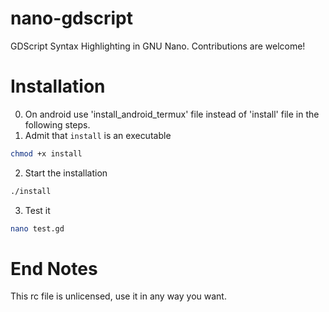 # nano-gdscript
GDScript Syntax Highlighting in GNU Nano.
Contributions are welcome!

# Installation
0. On android use 'install_android_termux' file instead of 'install' file in the following steps. 
1. Admit that `install` is an executable
```sh
chmod +x install
```
2. Start the installation
```sh
./install
```
3. Test it
```sh
nano test.gd
```

# End Notes
This rc file is unlicensed, use it in any way you want.
